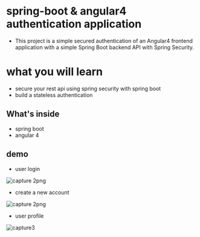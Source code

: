 # spring-boot & angular4 authentication application
- This project is a simple secured authentication of an Angular4 frontend application with a simple Spring Boot backend API with Spring  Security.
# what you will learn 
- secure your rest api using spring security with spring boot 
- build a stateless authentication
 
## What's inside 
- spring boot
- angular 4

## demo
- user login

![capture 2png](https://user-images.githubusercontent.com/12639353/33629125-e52b09aa-d9fa-11e7-91ba-7ec97190fbc6.PNG)

- create a new account

![capture 2png](https://user-images.githubusercontent.com/12639353/33629186-13b3fc32-d9fb-11e7-8386-871ec5e1a8d3.PNG)

- user profile

![capture3](https://user-images.githubusercontent.com/12639353/33629239-39128570-d9fb-11e7-93ea-787654a3a76e.PNG)
